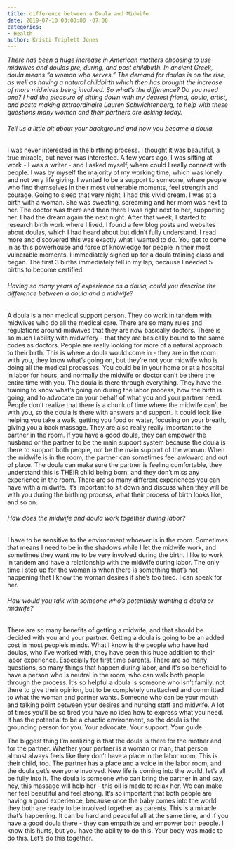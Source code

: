 ```yaml
---
title: difference between a Doula and Midwife
date: 2019-07-10 03:00:00 -07:00
categories:
- Health
author: Kristi Triplett Jones
---
```


_There has been a huge increase in American mothers choosing to use midwives and doulas pre, during, and post childbirth. In ancient Greek, doula means “a woman who serves.” The demand for doulas is on the rise, as well as having a natural childbirth which then has brought the increase of more midwives being involved. So what’s the difference? Do you need one? I had the pleasure of sitting down with my dearest friend, doula, artist, and pasta making extraordinaire Lauren Schwichtenberg, to help with these questions many women and their partners are asking today._ 

###### Tell us a little bit about your background and how you became a doula.

I was never interested in the birthing process. I thought it was beautiful, a true miracle, but never was interested. A few years ago, I was sitting at work - I was a writer - and I asked myself, where could I really connect with people. I was by myself the majority of my working time, which was lonely and not very life giving. I wanted to be a support to someone, where people who find themselves in their most vulnerable moments, feel strength and courage. Going to sleep that very night, I had this vivid dream. I was at a birth with a woman. She was sweating, screaming and her mom was next to her. The doctor was there and then there I was right next to her, supporting her. I had the dream again the next night. After that week, I started to research birth work where I lived. I found a few blog posts and websites about doulas, which I had heard about but didn’t fully understand. I read more and discovered this was exactly what I wanted to do. You get to come in as this powerhouse and force of knowledge for people in their most vulnerable moments. I immediately signed up for a doula training class and began. The first 3 births immediately fell in my lap, because I needed 5 births to become certified. 

###### Having so many years of experience as a doula, could you describe the difference between a doula and a midwife? 

A doula is a non medical support person. They do work in tandem with midwives who do all the medical care. There are so many rules and regulations around midwives that they are now basically doctors. There is so much liability with midwifery - that they are basically bound to the same codes as doctors. People are really looking for more of a natural approach to their birth. This is where a doula would come in - they are in the room with you, they know what’s going on, but they’re not your midwife who is doing all the medical processes. You could be in your home or at a hospital in labor for hours, and normally the midwife or doctor can’t be there the entire time with you. The doula is there through everything. They have the training to know what’s going on during the labor process, how the birth is going, and to advocate on your behalf of what you and your partner need. People don’t realize that there is a chunk of time where the midwife can’t be with you, so the doula is there with answers and support. It could look like helping you take a walk, getting you food or water, focusing on your breath, giving you a back massage. They are also really really important to the partner in the room. If you have a good doula, they can empower the husband or the partner to be the main support system because the doula is there to support both people, not be the main support of the woman. When the midwife is in the room, the partner can sometimes feel awkward and out of place. The doula can make sure the partner is feeling comfortable, they understand this is THEIR child being born, and they don’t miss any experience in the room. There are so many different experiences you can have with a midwife. It’s important to sit down and discuss when they will be with you during the birthing process, what their process of birth looks like, and so on. 

###### How does the midwife and doula work together during labor?

I have to be sensitive to the environment whoever is in the room. Sometimes that means I need to be in the shadows while I let the midwife work, and sometimes they want me to be very involved during the birth. I like to work in tandem and have a relationship with the midwife during labor. The only time I step up for the woman is when there is something that’s not happening that I know the woman desires if she’s too tired. I can speak for her. 

###### How would you talk with someone who’s potentially wanting a doula or midwife?
 
There are so many benefits of getting a midwife, and that should be decided with you and your partner. Getting a doula is going to be an added cost in most people’s minds. What I know is the people who have had doulas, who I’ve worked with, they have seen this huge addition to their labor experience. Especially for first time parents. There are so many questions, so many things that happen during labor, and it's so beneficial to have a person who is neutral in the room, who can walk both people through the process. It’s so helpful a doula is someone who isn’t family, not there to give their opinion, but to be completely unattached and committed to what the woman and partner wants. Someone who can be your mouth and talking point between your desires and nursing staff and midwife. A lot of times you’ll be so tired you have no idea how to express what you need. It has the potential to be a chaotic environment, so the doula is the grounding person for you. Your advocate. Your support. Your guide.

The biggest thing I’m realizing is that the doula is there for the mother and for the partner. Whether your partner is a woman or man, that person almost always feels like they don’t have a place in the labor room. This is their child, too. The partner has a place and a voice in the labor room, and the doula get’s everyone involved. New life is coming into the world, let’s all be fully into it. The doula is someone who can bring the partner in and say, hey, this massage will help her - this oil is made to relax her. We can make her feel beautiful and feel strong. It’s so important that  both people are having a good experience, because once the baby comes into the world, they both are ready to be involved together, as parents. This is a miracle that’s happening. It can be hard and peaceful all at the same time, and if you have a good doula there - they can empathize and empower both people. I know this hurts, but you have the ability to do this. Your body was made to do this. Let’s do this together.
